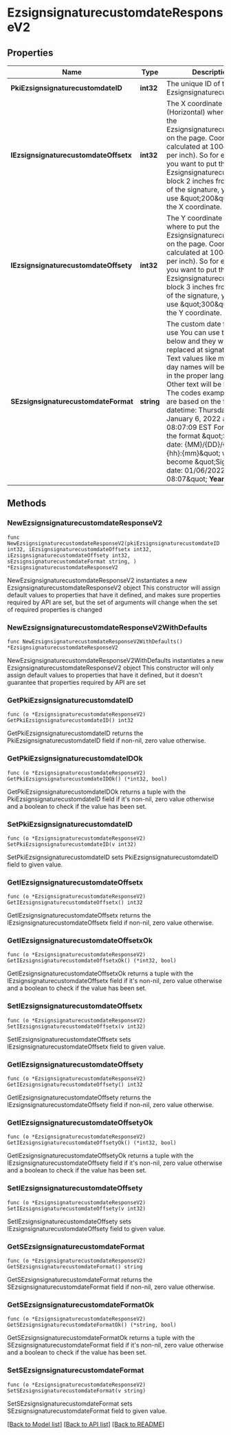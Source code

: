 # EzsignsignaturecustomdateResponseV2

## Properties

Name | Type | Description | Notes
------------ | ------------- | ------------- | -------------
**PkiEzsignsignaturecustomdateID** | **int32** | The unique ID of the Ezsignsignaturecustomdate | 
**IEzsignsignaturecustomdateOffsetx** | **int32** | The X coordinate (Horizontal) where to put the Ezsignsignaturecustomdate on the page.  Coordinate is calculated at 100dpi (dot per inch). So for example, if you want to put the Ezsignsignaturecustomdate block 2 inches from the left of the signature, you would use \&quot;200\&quot; for the X coordinate. | 
**IEzsignsignaturecustomdateOffsety** | **int32** | The Y coordinate (Vertical) where to put the Ezsignsignaturecustomdate on the page.  Coordinate is calculated at 100dpi (dot per inch). So for example, if you want to put the Ezsignsignaturecustomdate block 3 inches from the top of the signature, you would use \&quot;300\&quot; for the Y coordinate. | 
**SEzsignsignaturecustomdateFormat** | **string** | The custom date format to use  You can use the codes below and they will be replaced at signature time. Text values like month and day names will be rendered in the proper language. Other text will be left as-is.  The codes examples below are based on the following datetime: Thursday, January 6, 2022 at 08:07:09 EST  For example, the format \&quot;Signature date: {MM}/{DD}/{YYYY} {hh}:{mm}\&quot; would become \&quot;Signature date: 01/06/2022 08:07\&quot;  **Year**  | Code | Example | | - | - | | {YYYY} | 2022 | | {YY} | 22 |  **Month**  | Code | Example | | - | - | | {MonthCapitalize} | Janvier | | {Month} | janvier | | {MM} | 01 | | {M} | 1 |  **Day**  | Code | Example | | - | - | | {DayCapitalize} | Jeudi | | {Day} | jeudi | | {DD} | 06 | | {D} | 6 |  **Hour**  | Code | Example | | - | - | | {hh} | 08 |  **Minute**  | Code | Example | | - | - | | {mm} | 07 |  **Second**  | Code | Example | | - | - | | {ss} | 09 |        **Timezone**  | Code | Example | | - | - | | {Z} | EST |       **Time**  | Code | Example | | - | - | | {Time} | 08:07:09 |   | {TimeZ} | 08:07:09 EST |     **Date**  | Code | Example | | - | - | | {Date} | 2022-01-06 |   | {DateText} | 1er Janvier 2022 |  **Full**  | Code | Example | | - | - | | {DateTime} | 2022-01-06 08:07:09 |   | {DateTimeZ} | 2022-01-06 08:07:09 EST |  | 

## Methods

### NewEzsignsignaturecustomdateResponseV2

`func NewEzsignsignaturecustomdateResponseV2(pkiEzsignsignaturecustomdateID int32, iEzsignsignaturecustomdateOffsetx int32, iEzsignsignaturecustomdateOffsety int32, sEzsignsignaturecustomdateFormat string, ) *EzsignsignaturecustomdateResponseV2`

NewEzsignsignaturecustomdateResponseV2 instantiates a new EzsignsignaturecustomdateResponseV2 object
This constructor will assign default values to properties that have it defined,
and makes sure properties required by API are set, but the set of arguments
will change when the set of required properties is changed

### NewEzsignsignaturecustomdateResponseV2WithDefaults

`func NewEzsignsignaturecustomdateResponseV2WithDefaults() *EzsignsignaturecustomdateResponseV2`

NewEzsignsignaturecustomdateResponseV2WithDefaults instantiates a new EzsignsignaturecustomdateResponseV2 object
This constructor will only assign default values to properties that have it defined,
but it doesn't guarantee that properties required by API are set

### GetPkiEzsignsignaturecustomdateID

`func (o *EzsignsignaturecustomdateResponseV2) GetPkiEzsignsignaturecustomdateID() int32`

GetPkiEzsignsignaturecustomdateID returns the PkiEzsignsignaturecustomdateID field if non-nil, zero value otherwise.

### GetPkiEzsignsignaturecustomdateIDOk

`func (o *EzsignsignaturecustomdateResponseV2) GetPkiEzsignsignaturecustomdateIDOk() (*int32, bool)`

GetPkiEzsignsignaturecustomdateIDOk returns a tuple with the PkiEzsignsignaturecustomdateID field if it's non-nil, zero value otherwise
and a boolean to check if the value has been set.

### SetPkiEzsignsignaturecustomdateID

`func (o *EzsignsignaturecustomdateResponseV2) SetPkiEzsignsignaturecustomdateID(v int32)`

SetPkiEzsignsignaturecustomdateID sets PkiEzsignsignaturecustomdateID field to given value.


### GetIEzsignsignaturecustomdateOffsetx

`func (o *EzsignsignaturecustomdateResponseV2) GetIEzsignsignaturecustomdateOffsetx() int32`

GetIEzsignsignaturecustomdateOffsetx returns the IEzsignsignaturecustomdateOffsetx field if non-nil, zero value otherwise.

### GetIEzsignsignaturecustomdateOffsetxOk

`func (o *EzsignsignaturecustomdateResponseV2) GetIEzsignsignaturecustomdateOffsetxOk() (*int32, bool)`

GetIEzsignsignaturecustomdateOffsetxOk returns a tuple with the IEzsignsignaturecustomdateOffsetx field if it's non-nil, zero value otherwise
and a boolean to check if the value has been set.

### SetIEzsignsignaturecustomdateOffsetx

`func (o *EzsignsignaturecustomdateResponseV2) SetIEzsignsignaturecustomdateOffsetx(v int32)`

SetIEzsignsignaturecustomdateOffsetx sets IEzsignsignaturecustomdateOffsetx field to given value.


### GetIEzsignsignaturecustomdateOffsety

`func (o *EzsignsignaturecustomdateResponseV2) GetIEzsignsignaturecustomdateOffsety() int32`

GetIEzsignsignaturecustomdateOffsety returns the IEzsignsignaturecustomdateOffsety field if non-nil, zero value otherwise.

### GetIEzsignsignaturecustomdateOffsetyOk

`func (o *EzsignsignaturecustomdateResponseV2) GetIEzsignsignaturecustomdateOffsetyOk() (*int32, bool)`

GetIEzsignsignaturecustomdateOffsetyOk returns a tuple with the IEzsignsignaturecustomdateOffsety field if it's non-nil, zero value otherwise
and a boolean to check if the value has been set.

### SetIEzsignsignaturecustomdateOffsety

`func (o *EzsignsignaturecustomdateResponseV2) SetIEzsignsignaturecustomdateOffsety(v int32)`

SetIEzsignsignaturecustomdateOffsety sets IEzsignsignaturecustomdateOffsety field to given value.


### GetSEzsignsignaturecustomdateFormat

`func (o *EzsignsignaturecustomdateResponseV2) GetSEzsignsignaturecustomdateFormat() string`

GetSEzsignsignaturecustomdateFormat returns the SEzsignsignaturecustomdateFormat field if non-nil, zero value otherwise.

### GetSEzsignsignaturecustomdateFormatOk

`func (o *EzsignsignaturecustomdateResponseV2) GetSEzsignsignaturecustomdateFormatOk() (*string, bool)`

GetSEzsignsignaturecustomdateFormatOk returns a tuple with the SEzsignsignaturecustomdateFormat field if it's non-nil, zero value otherwise
and a boolean to check if the value has been set.

### SetSEzsignsignaturecustomdateFormat

`func (o *EzsignsignaturecustomdateResponseV2) SetSEzsignsignaturecustomdateFormat(v string)`

SetSEzsignsignaturecustomdateFormat sets SEzsignsignaturecustomdateFormat field to given value.



[[Back to Model list]](../README.md#documentation-for-models) [[Back to API list]](../README.md#documentation-for-api-endpoints) [[Back to README]](../README.md)


